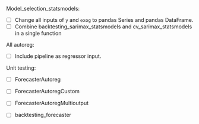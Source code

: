 Model_selection_statsmodels:
- [ ] Change all inputs of `y` and `exog` to pandas Series and pandas DataFrame.
- [ ] Combine backtesting_sarimax_statsmodels and cv_sarimax_statsmodels in a single function

All autoreg:
- [ ] Include pipeline as regressor input.

Unit testing:
- [ ] ForecasterAutoreg
- [ ] ForecasterAutoregCustom
- [ ] ForecasterAutoregMultioutput
- [ ] backtesting_forecaster

